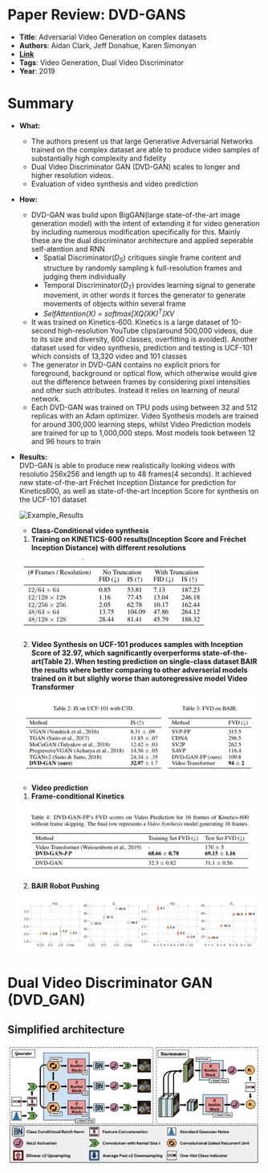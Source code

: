 # Paper Review:  DVD-GANS

* **Title**: Adversarial Video Generation on complex datasets
* **Authors**: Aidan Clark, Jeff Donahue, Karen Simonyan
* **[Link](https://arxiv.org/pdf/1907.06571.pdf)**
* **Tags**: Video Generation, Dual Video Discriminator
* **Year**: 2019

# Summary

* **What:**

  * The authors present us that large Generative Adversarial Networks trained on the complex dataset are able to produce video samples of substantially high complexity and fidelity
  * Dual Video Discriminator GAN (DVD-GAN) scales to longer and higher resolution videos.
  * Evaluation of video synthesis and video prediction
  
* **How:**

  * DVD-GAN was build upon BigGAN(large state-of-the-art image generation model) with the intent of extending it for video generation by including numerous modification specifically for this. Mainly these are the dual discriminator architecture and applied seperable self-atention and RNN
    * Spatial Discriminator(_D<sub>S</sub>_) critiques single frame content and structure by randomly sampling k full-resolution frames and judging them individually
    * Temporal Discriminator(_D<sub>T</sub>_) provides learning signal to generate movement, in other words it forces the generator to generate movements of objects within several frame
    * _SelfAttention(X) = softmax[XQ(XK)<sup>T</sup>]XV_
  * It was trained on Kinetics-600. Kinetics is a large dataset of 10-second high-resolution YouTube clips(around 500,000 videos, due to its size and diversity, 600 classes, overfitting is avoided). Another dataset used for video synthesis, prediction and testing is UCF-101 which consists of 13,320 video and 101 classes
  * The generator in DVD-GAN contains no explicit priors for foreground, background or optical flow, which otherwise would give out the difference between frames by considering pixel intensities and other such attributes. Instead it relies on learning of neural network.
  * Each DVD-GAN was trained on TPU pods using between 32 and 512 replicas with an Adam optimizer. Video Synthesis models are trained for around 300,000 learning steps, whilst Video Prediction models are trained for up to 1,000,000 steps. Most models took between 12 and 96 hours to train
  
* **Results:**
  <br>DVD-GAN is able to produce new realistically looking videos with resolutio 256x256 and length up to 48 frames(4 seconds). It achieved new state-of-the-art Fréchet Inception Distance for prediction for Kinetics600, as well as state-of-the-art Inception Score for synthesis on the UCF-101 dataset
  
  ![Example_Results](assets/dvd.gif)
  
  * **Class-Conditional video synthesis**
 
   1. **Training on KINETICS-600 results(Inception Score and Fréchet Inception Distance) with different resolutions**
 
     ![KINETICS_Results](assets/res_kinetics.jpg?raw=true "KINETICS Results")
     
   2. **Video Synthesis on UCF-101 produces samples with Inception Score of 32.97, which sagnificantly overperforms state-of-the-art(Table 2). When testing prediction on single-class dataset BAIR the results where better comparing to other adverserial models trained on it but slighly worse than autoregressive model Video Transformer**
     
     ![UCF-101_Results](assets/res_ucf101.jpg?raw=true "UCF-101 Results")

  * **Video prediction**
  
   1. **Frame-conditional Kinetics**
   
     ![Frame-conditional_Kinetics_Results](assets/res_fcKinetics.jpg?raw=true "Frame-conditional Kinetics Results")
   
   2. **BAIR Robot Pushing**
   
     ![BAIR_Results](assets/res_BAIR.jpg?raw=true "BAIR Robot Pushing Results")

# Dual Video Discriminator GAN (DVD_GAN)
## Simplified architecture
![Architecture](assets/architecture.jpg?raw=true "DVD GAN")
